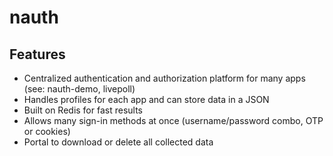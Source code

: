 # nauth

## Features

- Centralized authentication and authorization platform for many apps (see: nauth-demo, livepoll)
- Handles profiles for each app and can store data in a JSON
- Built on Redis for fast results
- Allows many sign-in methods at once (username/password combo, OTP or cookies)
- Portal to download or delete all collected data
